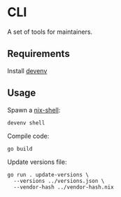 # CLI

A set of tools for maintainers.

## Requirements

Install [devenv](https://devenv.sh/getting-started/)

## Usage

Spawn a [nix-shell]:

```
devenv shell
```

Compile code:

```
go build
```

Update versions file:

```
go run . update-versions \
  --versions ../versions.json \
  --vendor-hash ../vendor-hash.nix
```

[nix-shell]: https://nixos.wiki/wiki/Development_environment_with_nix-shell
